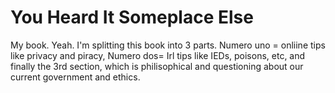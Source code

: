 # You Heard It Someplace Else
My book. Yeah.
I'm splitting this book into 3 parts. Numero uno = onliine tips like privacy and piracy, Numero dos= Irl tips like IEDs, poisons, etc, 
and finally the 3rd section, which is philisophical and questioning about our current government and ethics.
